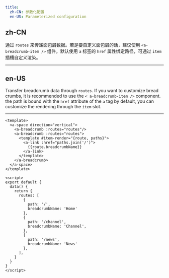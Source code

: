 ```yaml
title:
  zh-CN: 参数化配置
  en-US: Parameterized configuration
```

## zh-CN

通过 `routes` 来传递面包屑数据。若是要自定义面包屑的话，建议使用 `<a-breadcrumb-item />` 组件。默认使用 `a` 标签的 `href` 属性绑定路径，可通过 `item` 插槽自定义渲染。

---

## en-US

Transfer breadcrumb data through `routes`. If you want to customize bread crumbs, it is recommended to use the `< a-breadcrumb-item />` component. the path is bound with the `href` attribute of the `a` tag by default, you can customize the rendering through the `item` slot.

---

```vue
<template>
  <a-space direction="vertical">
    <a-breadcrumb :routes="routes"/>
    <a-breadcrumb :routes="routes">
      <template #item-render="{route, paths}">
        <a-link :href="paths.join('/')">
          {{route.breadcrumbName}}
        </a-link>
      </template>
    </a-breadcrumb>
  </a-space>
</template>

<script>
export default {
  data() {
    return {
      routes: [
        {
          path: '/',
          breadcrumbName: 'Home'
        },
        {
          path: '/channel',
          breadcrumbName: 'Channel',
        },
        {
          path: '/news',
          breadcrumbName: 'News'
        },
      ],
    }
  }
}
</script>
```
